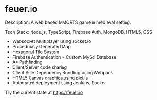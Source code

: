 # feuer.io

Description: A web based MMORTS game in medieval setting.

Tech Stack: Node.js, TypeScript, Firebase Auth, MongoDB, HTML5, CSS

- Websocket Multiplayer using socket.io
- Procedurally Generated Map
- Hexagonal Tile System
- Firebase Authentication + Custom MySql Database
- A\* Pathfinding
- Client/Server code sharing
- Client Side Dependency Bundling using Webpack
- HTML5 Canvas graphics using pixi.js
- Automated deployment using Jenkins, Docker

Try the current state at https://feuer.io
